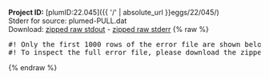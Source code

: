 **Project ID:** [plumID:22.045]({{ '/' | absolute_url }}eggs/22/045/)  
Stderr for source:  plumed-PULL.dat   
Download: [zipped raw stdout](plumed-PULL.dat.plumed.stdout.txt.zip) - [zipped raw stderr](plumed-PULL.dat.plumed.stderr.txt.zip) 
{% raw %}
<pre>
#! Only the first 1000 rows of the error file are shown below
#! To inspect the full error file, please download the zipped raw stderr file above
</pre>
{% endraw %}

